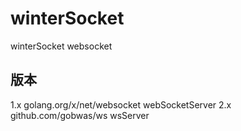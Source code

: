 # winterSocket
winterSocket websocket

## 版本

1.x golang.org/x/net/websocket webSocketServer
2.x github.com/gobwas/ws wsServer


